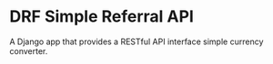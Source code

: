 # DRF Simple Referral API

A Django app that provides a RESTful API interface simple currency converter.


